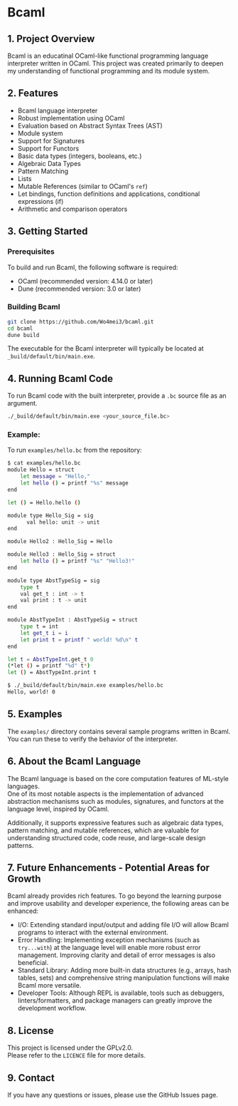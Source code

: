 # Bcaml

## 1. Project Overview

Bcaml is an educatinal OCaml-like functional programming language interpreter written in OCaml.
This project was created primarily to deepen my understanding of functional programming and its module system.


## 2. Features

- Bcaml language interpreter  
- Robust implementation using OCaml  
- Evaluation based on Abstract Syntax Trees (AST)  
- Module system  
- Support for Signatures  
- Support for Functors  
- Basic data types (integers, booleans, etc.)  
- Algebraic Data Types  
- Pattern Matching  
- Lists  
- Mutable References (similar to OCaml's `ref`)  
- Let bindings, function definitions and applications, conditional expressions (if)  
- Arithmetic and comparison operators  


## 3. Getting Started

### Prerequisites

To build and run Bcaml, the following software is required:

- OCaml (recommended version: 4.14.0 or later)  
- Dune (recommended version: 3.0 or later)

### Building Bcaml

```sh
git clone https://github.com/Wo4mei3/bcaml.git
cd bcaml
dune build
```

The executable for the Bcaml interpreter will typically be located at `_build/default/bin/main.exe`.


## 4. Running Bcaml Code

To run Bcaml code with the built interpreter, provide a `.bc` source file as an argument.

```sh
./_build/default/bin/main.exe <your_source_file.bc>
```

### Example:

To run `examples/hello.bc` from the repository:

```sh
$ cat examples/hello.bc
module Hello = struct
    let message = "Hello,"
    let hello () = printf "%s" message
end

let () = Hello.hello ()

module type Hello_Sig = sig
      val hello: unit -> unit
end

module Hello2 : Hello_Sig = Hello

module Hello3 : Hello_Sig = struct
    let hello () = printf "%s" "Hello3!"
end

module type AbstTypeSig = sig
    type t
    val get_t : int -> t
    val print : t -> unit
end

module AbstTypeInt : AbstTypeSig = struct
    type t = int
    let get_t i = i
    let print t = printf " world! %d\n" t
end

let t = AbstTypeInt.get_t 0
(*let () = printf "%d" t*)
let () = AbstTypeInt.print t

$ ./_build/default/bin/main.exe examples/hello.bc
Hello, world! 0
```


## 5. Examples

The `examples/` directory contains several sample programs written in Bcaml.  
You can run these to verify the behavior of the interpreter.


## 6. About the Bcaml Language

The Bcaml language is based on the core computation features of ML-style languages.  
One of its most notable aspects is the implementation of advanced abstraction mechanisms such as modules, signatures, and functors at the language level, inspired by OCaml.

Additionally, it supports expressive features such as algebraic data types, pattern matching, and mutable references, which are valuable for understanding structured code, code reuse, and large-scale design patterns.


## 7. Future Enhancements - Potential Areas for Growth

Bcaml already provides rich features. To go beyond the learning purpose and improve usability and developer experience, the following areas can be enhanced:

- I/O: Extending standard input/output and adding file I/O will allow Bcaml programs to interact with the external environment.  
- Error Handling: Implementing exception mechanisms (such as `try...with`) at the language level will enable more robust error management. Improving clarity and detail of error messages is also beneficial.  
- Standard Library: Adding more built-in data structures (e.g., arrays, hash tables, sets) and comprehensive string manipulation functions will make Bcaml more versatile.  
- Developer Tools: Although REPL is available, tools such as debuggers, linters/formatters, and package managers can greatly improve the development workflow.


## 8. License

This project is licensed under the GPLv2.0.  
Please refer to the `LICENCE` file for more details.


## 9. Contact

If you have any questions or issues, please use the GitHub Issues page.